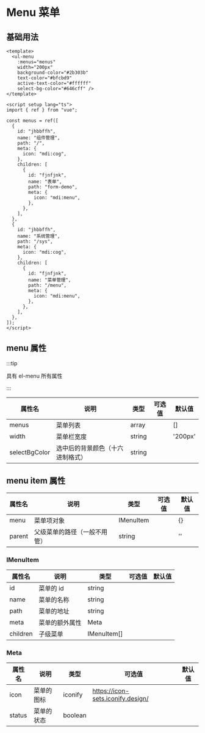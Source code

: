 # Menu 菜单

## 基础用法

```vue preview
<template>
  <ul-menu
    :menus="menus"
    width="200px"
    background-color="#2b303b"
    text-color="#bfcbd9"
    active-text-color="#ffffff"
    select-bg-color="#646cff" />
</template>

<script setup lang="ts">
import { ref } from "vue";

const menus = ref([
  {
    id: "jhbbffh",
    name: "组件管理",
    path: "/",
    meta: {
      icon: "mdi:cog",
    },
    children: [
      {
        id: "fjnfjnk",
        name: "表单",
        path: "form-demo",
        meta: {
          icon: "mdi:menu",
        },
      },
    ],
  },
  {
    id: "jhbbffh",
    name: "系统管理",
    path: "/sys",
    meta: {
      icon: "mdi:cog",
    },
    children: [
      {
        id: "fjnfjnk",
        name: "菜单管理",
        path: "/menu",
        meta: {
          icon: "mdi:menu",
        },
      },
    ],
  },
]);
</script>
```

## menu 属性

:::tip

具有 el-menu 所有属性

:::

| 属性名        | 说明                             | 类型   | 可选值 | 默认值  |
| ------------- | -------------------------------- | ------ | ------ | ------- |
| menus         | 菜单列表                         | array  |        | []      |
| width         | 菜单栏宽度                       | string |        | '200px' |
| selectBgColor | 选中后的背景颜色（十六进制格式） | string |        |         |

## menu item 属性

| 属性名 | 说明                         | 类型      | 可选值 | 默认值 |
| ------ | ---------------------------- | --------- | ------ | ------ |
| menu   | 菜单项对象                   | IMenuItem |        | {}     |
| parent | 父级菜单的路径（一般不用管） | string    |        | ''     |

### IMenuItem

| 属性名   | 说明           | 类型        | 可选值 | 默认值 |
| -------- | -------------- | ----------- | ------ | ------ |
| id       | 菜单的 id      | string      |        |        |
| name     | 菜单的名称     | string      |        |        |
| path     | 菜单的地址     | string      |        |        |
| meta     | 菜单的额外属性 | Meta        |        |        |
| children | 子级菜单       | IMenuItem[] |        |        |

### Meta

| 属性名 | 说明       | 类型    | 可选值                            | 默认值 |
| ------ | ---------- | ------- | --------------------------------- | ------ |
| icon   | 菜单的图标 | iconify | https://icon-sets.iconify.design/ |        |
| status | 菜单的状态 | boolean |                                   |        |

